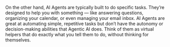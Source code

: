 On the other hand, AI Agents are typically built to do specific tasks. They’re designed to help you with something — like answering questions, organizing your calendar, or even managing your email inbox. AI Agents are great at automating simple, repetitive tasks but don’t have the autonomy or decision-making abilities that Agentic AI does. Think of them as virtual helpers that do exactly what you tell them to do, without thinking for themselves.